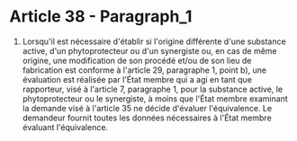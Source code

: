 # Article 38 - Paragraph_1

1. Lorsqu'il est nécessaire d'établir si l'origine différente d'une substance active, d'un phytoprotecteur ou d'un synergiste ou, en cas de même origine, une modification de son procédé et/ou de son lieu de fabrication est conforme à l'article 29, paragraphe 1, point b), une évaluation est réalisée par l'État membre qui a agi en tant que rapporteur, visé à l'article 7, paragraphe 1, pour la substance active, le phytoprotecteur ou le synergiste, à moins que l'État membre examinant la demande visé à l'article 35 ne décide d'évaluer l'équivalence. Le demandeur fournit toutes les données nécessaires à l'État membre évaluant l'équivalence.